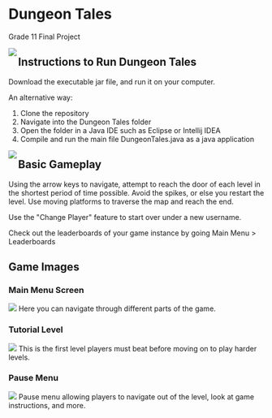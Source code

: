 # Dungeon Tales
Grade 11 Final Project

<img align="left" src="https://i.imgur.com/pf6oZxl.png?2"/>
<h2>Instructions to Run Dungeon Tales</h2>
<p>Download the executable jar file, and run it on your computer.</p>
  
<p>An alternative way:</p>
<ol>
<li>Clone the repository</li>
<li>Navigate into the Dungeon Tales folder</li>
<li>Open the folder in a Java IDE such as Eclipse or Intellij IDEA</li>
<li>Compile and run the main file DungeonTales.java as a java application</li>
</ol>

<img src="https://i.imgur.com/7hHHDYq.png?1" align="left"/>
<h2>Basic Gameplay</h2>
<p>Using the arrow keys to navigate, attempt to reach the door of each level in the shortest period of time possible.
Avoid the spikes, or else you restart the level. Use moving platforms to traverse the map and reach the end.

Use the "Change Player" feature to start over under a new username.

Check out the leaderboards of your game instance by going Main Menu > Leaderboards</p>

<h2>Game Images</h2>

<h3>Main Menu Screen</h3>
<img src="https://i.imgur.com/q2G62ct.png?1"/>
Here you can navigate through different parts of the game.

<h3>Tutorial Level</h3>
<img src="https://i.imgur.com/ZbKz07V.png?1"/>
This is the first level players must beat before moving on to play harder levels.

<h3>Pause Menu</h3>
<img src="https://i.imgur.com/KXApuNm.png?1"/>
Pause menu allowing players to navigate out of the level, look at game instructions, and more.
